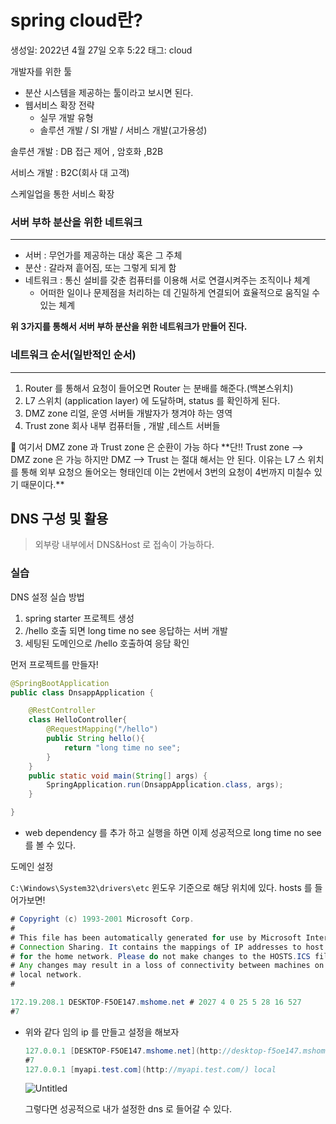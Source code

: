 # spring cloud란?

생성일: 2022년 4월 27일 오후 5:22
태그: cloud

개발자를 위한 툴

- 분산 시스템을 제공하는 툴이라고 보시면 된다.
- 웹서비스 확장 전략
    - 실무 개발 유형
    - 솔루션 개발 / SI 개발 / 서비스 개발(고가용성)

솔루션 개발 : DB 접근 제어 , 암호화 ,B2B

서비스 개발 : B2C(회사 대 고객)

스케일업을 통한 서비스 확장

### 서버 부하 분산을 위한 네트워크

---

- 서버 : 무언가를 제공하는 대상 혹은 그 주체
- 분산 : 갈라져 흩어짐, 또는 그렇게 되게 함
- 네트워크 : 통신 설비를 갖춘 컴퓨터를 이용해 서로 연결시켜주는 조직이나 체계
    - 어떠한 일이나 문제점을 처리하는 데 긴밀하게 연결되어 효율적으로 움직일  수 있는 체계

**위 3가지를 통해서 서버 부하 분산을 위한 네트워크가 만들어 진다.**

### 네트워크 순서(일반적인 순서)

---

1. Router 를 통해서 요청이 들어오면 Router 는 분배를 해준다.(백본스위치)
2. L7 스위치 (application layer) 에 도달하며, status 를 확인하게 된다.
3. DMZ zone 리얼, 운영 서버들 개발자가 챙겨야 하는 영역
4. Trust zone 회사 내부 컴퓨터들 , 개발 ,테스트 서버들

<aside>
🤔 여기서 DMZ zone 과 Trust zone 은 순환이 가능 하다 **단!! Trust zone —> DMZ zone 은 가능 하지만 DMZ —> Trust 는 절대 해서는 안 된다.
이유는 L7 스 위치를 통해 외부 요청으 돌어오는 형태인데 이는 2번에서 3번의 요청이 4번까지 미칠수 있기 때문이다.**

</aside>

## DNS 구성 및 활용

> 외부랑 내부에서 DNS&Host 로 접속이 가능하다.
> 

### 실습

DNS 설정 실습 방법

1. spring starter 프로젝트 생성
2. /hello 호출 되면 long time no see 응답하는 서버 개발
3. 세팅된 도메인으로 /hello 호출하여 응담 확인

먼저 프로젝트를 만들자!

```java
@SpringBootApplication
public class DnsappApplication {

	@RestController
	class HelloController{
		@RequestMapping("/hello")
		public String hello(){
			return "long time no see";
		}
	}
	public static void main(String[] args) {
		SpringApplication.run(DnsappApplication.class, args);
	}

}
```

- web dependency 를 추가 하고 실행을 하면 이제 성공적으로 long time no see 를 볼 수 있다.

도메인 설정

`C:\Windows\System32\drivers\etc` 윈도우 기준으로 해당 위치에 있다. hosts 를 들어가보면!

```java
# Copyright (c) 1993-2001 Microsoft Corp.
#
# This file has been automatically generated for use by Microsoft Internet
# Connection Sharing. It contains the mappings of IP addresses to host names
# for the home network. Please do not make changes to the HOSTS.ICS file.
# Any changes may result in a loss of connectivity between machines on the
# local network.
#

172.19.208.1 DESKTOP-F5OE147.mshome.net # 2027 4 0 25 5 28 16 527
#7
```

- 위와 같다 임의 ip 를 만들고 설정을 해보자
    
    ```java
    127.0.0.1 [DESKTOP-F5OE147.mshome.net](http://desktop-f5oe147.mshome.net/) # 2027 4 0 25 5 28 16 527
    #7
    127.0.0.1 [myapi.test.com](http://myapi.test.com/) local
    ```
    
    ![Untitled](spring%20cloud%E1%84%85%E1%85%A1%E1%86%AB%209073c3e10b814645aaf85bba1678e866/Untitled.png)
    
    그렇다면 성공적으로 내가 설정한 dns 로 들어갈 수 있다.